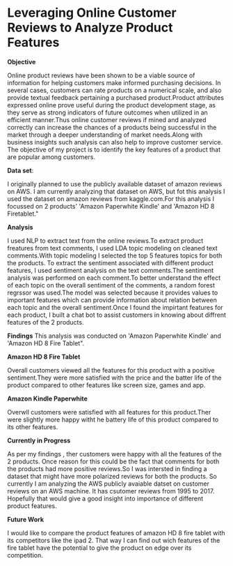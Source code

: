 # Leveraging Online Customer Reviews to Analyze Product Features

**Objective**

Online product reviews have been shown to be a viable source of information for helping customers make informed
purchasing decisions. In several cases, customers can rate products on a numerical scale, and also provide textual feedback pertaining a purchased product.Product attributes expressed online prove useful during the product development stage, as they serve as strong indicators of future outcomes when utilized in an efficient manner.Thus online customer reviews if mined and analyzed correctly can increase the chances of a products being successful in the market through a deeper understanding of market needs.Along with business insights such analysis can also help to improve customer service. 
The objective of my project is to identify the key features of a product that are popular among customers.

**Data set**:

I originally planned to use the publicly available dataset of amazon reviews on AWS. I am currently analyzing that dataset on AWS, but fot this analysis I used the dataset on amazon reviews from kaggle.com.For this analysis I focussed on 2 products' 'Amazon Paperwhite Kindle' and 'Amazon HD 8 Firetablet."

**Analysis**

I used NLP to extract text from the online reviews.To extract product freatures from text comments, I used LDA topic modeling on cleaned text comments.With topic modeling I selected the top 5 features topics for both the products. To extract the sentiment associated with different product features, I used sentiment analysis on the text comments.The sentiment analysis was performed on each comment.To better understand the effect of each topic on the overall sentiment of the comments, a random forest regrssor was used.The model was selected because it provides values to important features which can provide information about relation between each topic and the overall sentiment.Once I found the impirtant features for each product, I built a chat bot to assist customers in knowing about diffrent features of the 2 products.

**Findings**
This analysis was conducted on 'Amazon Paperwhite Kindle' and 'Amazon HD 8 Fire Tablet".

**Amazon HD 8 Fire Tablet**

Overall customers viewed all the features for this product with a positive sentiment.They were more satisfied with the price and the batter life of the product compared to other features like screen size, games and app.

**Amazon Kindle Paperwhite**

Overwll customers were satisfied with all features for this product.Ther were slightly more happy witht he battery life of this product compared to its other features.

**Currently in Progress**

As per my findings , ther customers were happy with all the features of the 2 products. Once reason for this could be the fact that comments for both the products had more positive reviews.So I was intersted in finding a dataset that might have more polarized reviews for both the products. So currently I am analyzing the AWS publicly avaiable datset on customer reviews on an AWS machine. It has csutomer reviews from 1995 to 2017. Hopefully that would give a good insight into importance of different product features.

**Future Work**

I would like to compare the product features of amazon HD 8 fire tablet with its competitors like the ipad 2. That way I can find out wich features of the fire tablet have the potential to give the product on edge over its competition.





